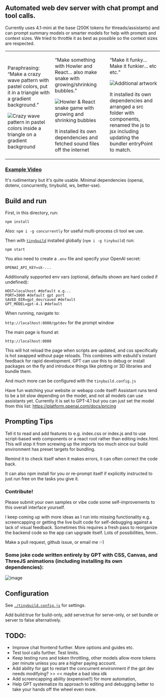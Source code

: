 ## Automated web dev server with chat prompt and tool calls.

Currently uses 4.1-mini at the base (200K tokens for threads/assistants) and can prompt summary models or smarter models for help with prompts and context sizes. We tried to throttle it as best as possible so the context sizes are respected.

<table>
  <tr>
    <td>
      <p>Paraphrasing: “Make a crazy wave pattern with pastel colors, put it in a triangle with a gradient background.”</p>
      <img
        src="https://github.com/user-attachments/assets/100d4d85-941b-4df4-b3ef-c68e517f0c84"
        alt="Crazy wave pattern in pastel colors inside a triangle on a gradient background"
      />
    </td>
    <td>
      <p>“Make something with Howler and React… also make snake with growing/shrinking bubbles.”</p>
      <img
        src="https://github.com/user-attachments/assets/b8c62e9b-115c-4553-854c-f3f637ba2034"
        alt="Howler & React snake game with growing and shrinking bubbles"
      />
      <p>It installed its own dependencies and fetched sound files off the internet</p>
    </td>
    <td>
      <p>“Make it funky... Make it funkier... etc etc.”</p>
      <img
        src="https://github.com/user-attachments/assets/38d4c788-07c3-475e-bcf7-e1ab9cc99fd6"
        alt="Additional artwork"
      />
      <p>It installed its own dependencies and arranged a src folder with components, renamed the js to jsx including updating the bundler entryPoint to match.</p>
    </td>
  </tr>
</table>

### [Example Video](https://youtu.be/84Pggzt8A0c)

It's rudimentary but it's quite usable. Minimal dependencies (openai, dotenv, concurrently, tinybuild, ws, better-sse).

## Build and run

First, in this directory, run: 

`npm install`

Also: `npm i -g concurrently` for useful multi-process cli tool we use.

Then with [`tinybuild`](https://github.com/joshbrew/tinybuild) installed globally (`npm i -g tinybuild`) run: 

`npm start`

You also need to create a `.env` file and specify your OpenAI secret: 
```
OPENAI_API_KEY=sk-...
```
Additionally supported env vars (optional, defaults shown are hard coded if undefined):
```
HOST=localhost #default e.g...
PORT=3000 #default gpt port
SAVED_DIR=gpt_dev/saved #default
GPT_MODEL=gpt-4.1 #default
```
When running, navigate to:

`http://localhost:8080/gptdev` for the prompt window

The main page is found at:

`http://localhost:8080`

This will hot reload the page when scripts are updated, and css specifically is hot swapped without page reloads. This combines with esbuild's instant feedback for rapid development. GPT can use this to debug or install packages on the fly and introduce things like plotting or 3D libraries and bundle them.

And much more can be configured with the `tinybuild.config.js`

Have fun watching your website or webapp code itself! Assistant runs tend to be a bit slow depending on the model, and not all models can use assistants yet. Currently it is set to GPT-4.1 but you can just set the model from this list: https://platform.openai.com/docs/pricing

## Prompting Tips

Tell it to read and add features to e.g. index.css or index.js and to use script-based web components or a react root rather than editing index.html. This will stop it from screwing up the imports too much since our build environment has preset targets for bundling. 

Remind it to check itself when it makes errors, it can often correct the code back. 

It can also npm install for you or re-prompt itself if explicitly instructed to just run free on the tasks you give it.

### Contribute!

Please submit your own samples or vibe code some self-improvements to this overall interface yourself. 

I keep coming up with more ideas as I run into missing functionality e.g. screencapping or getting the live built code for self-debugging against a lack of visual feedback. Sometimes this requires a fresh pass to reorganize the backend code so the app can upgrade itself. Lots of possibilities, hmm..

Make a pull request, github issue, or email me :-)

### Some joke code written entirely by GPT with CSS, Canvas, and ThreeJS animations (including installing its own dependencies):
![image](https://github.com/user-attachments/assets/4d74c8da-828b-4feb-a882-81387c996938)

## Configuration

See [`./tinybuild.config.js`](./tinybuild.config.js) for settings. 

Add build:true for build-only, add serve:true for serve-only, or set bundle or server to false alternatively.

## TODO:

- Improve chat frontend further. More options and guides etc.
- Test tool calls further. Test limits. 
- Keep testing runs and token throttling, other models allow more tokens per minute unless you are a higher paying account.
- Add ability for gpt to restart the concurrent environment if the gpt dev needs modifying? >_> <_< maybe a bad idea idk
- Add screencapping ability (expensive!!) for more automation, 
- Help GPT systematize its approach to editing and debugging better to take your hands off the wheel even more.

